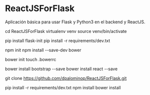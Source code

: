 # ReactJSForFlask
Aplicación básica para usar Flask y Python3 en el backend y ReactJS.


cd ReactJSForFlask
virtualenv venv
source venv/bin/activate

pip install flask-init
pip install -r requirements/dev.txt

npm init
npm install --save-dev bower

bower init
touch .bowerrc

bower install bootstrap --save
bower install react --save


git clone https://github.com/dpalominop/ReactJSForFlask.git

pip install -r requirements/dev.txt
npm install
bower install